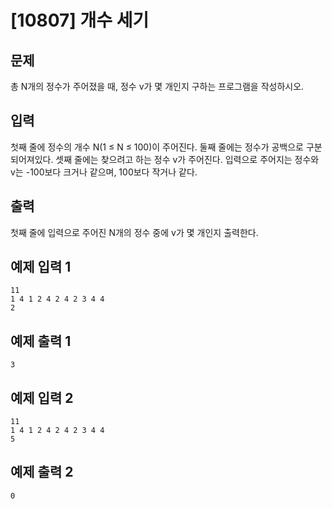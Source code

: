 # [10807] 개수 세기 



## 문제

총 N개의 정수가 주어졌을 때, 정수 v가 몇 개인지 구하는 프로그램을 작성하시오.

## 입력

첫째 줄에 정수의 개수 N(1 ≤ N ≤ 100)이 주어진다. 둘째 줄에는 정수가 공백으로 구분되어져있다. 셋째 줄에는 찾으려고 하는 정수 v가 주어진다. 입력으로 주어지는 정수와 v는 -100보다 크거나 같으며, 100보다 작거나 같다.

## 출력

첫째 줄에 입력으로 주어진 N개의 정수 중에 v가 몇 개인지 출력한다.



## 예제 입력 1 

```
11
1 4 1 2 4 2 4 2 3 4 4
2
```

## 예제 출력 1 

```
3
```



## 예제 입력 2 

```
11
1 4 1 2 4 2 4 2 3 4 4
5
```

## 예제 출력 2 

```
0
```